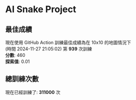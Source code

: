 
# AI Snake Project

## **最佳成績**
現在使用 GitHub Action 訓練最佳成績為在 10x10 的地圖情況下  
(時間 2024-11-27 21:05:02) 第 **939** 次訓練  
**分數**: 460  
**探索值**: 0.01

## 總訓練次數
現在已經訓練了: **311000** 次
